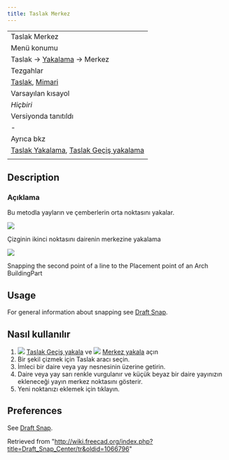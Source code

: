 ```yaml
---
title: Taslak Merkez
---
```

|  |
| --- |
| Taslak Merkez |
| Menü konumu |
| Taslak → [Yakalama](/Draft_Snap/tr "Draft Snap/tr") → Merkez |
| Tezgahlar |
| [Taslak](/Draft_Workbench/tr "Draft Workbench/tr"), [Mimari](/Arch_Workbench/tr "Arch Workbench/tr") |
| Varsayılan kısayol |
| *Hiçbiri* |
| Versiyonda tanıtıldı |
| - |
| Ayrıca bkz |
| [Taslak Yakalama](/Draft_Snap/tr "Draft Snap/tr"), [Taslak Geçiş yakalama](/Draft_Snap_Lock/tr "Draft Snap Lock/tr") |
|  |

## Description

### Açıklama

Bu metodla yayların ve çemberlerin orta noktasını yakalar.

![](/images/Draft_Snap_Center_example_arc.png)

Çizginin ikinci noktasını dairenin merkezine yakalama

![](/images/Draft_Snap_Center_example_buildingpart.png)

Snapping the second point of a line to the Placement point of an Arch BuildingPart

## Usage

For general information about snapping see [Draft Snap](/Draft_Snap "Draft Snap").

## Nasıl kullanılır

1. ![](/images/Draft_Snap_Lock.svg)  [Taslak Geçiş yakala](/Draft_Snap_Lock/tr "Draft Snap Lock/tr") ve  ![](/images/Draft_Snap_Center.svg)  [Merkez yakala](/Draft_Snap_Center "Draft Snap Center") açın
2. Bir şekil çizmek için Taslak aracı seçin.
3. İmleci bir daire veya yay nesnesinin üzerine getirin.
4. Daire veya yay sarı renkle vurgulanır ve küçük beyaz bir daire yayınızın ekleneceği yayın merkez noktasını gösterir.
5. Yeni noktanızı eklemek için tıklayın.

## Preferences

See [Draft Snap](/Draft_Snap#Preferences "Draft Snap").

Retrieved from "<http://wiki.freecad.org/index.php?title=Draft_Snap_Center/tr&oldid=1066796>"